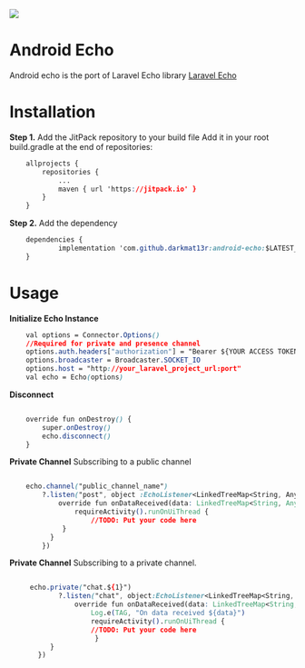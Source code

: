[![](https://jitpack.io/v/darkmat13r/android-echo.svg)](https://jitpack.io/#darkmat13r/android-echo)
# Android  Echo

Android echo is the port of Laravel Echo library
[Laravel Echo](https://github.com/laravel/echo)

# Installation
**Step 1.** Add the JitPack repository to your build file
Add it in your root build.gradle at the end of repositories:

```css
	allprojects {
		repositories {
			...
			maven { url 'https://jitpack.io' }
		}
	}
```

**Step 2.**  Add the dependency

```css
	dependencies {
	        implementation 'com.github.darkmat13r:android-echo:$LATEST_VERSION'
	}
```

# Usage

**Initialize Echo Instance**
```css
    val options = Connector.Options()  
    //Required for private and presence channel
    options.auth.headers["authorization"] = "Bearer ${YOUR ACCESS TOKEN}"  
    options.broadcaster = Broadcaster.SOCKET_IO  
    options.host = "http://your_laravel_project_url:port"  
    val echo = Echo(options)
```
**Disconnect**
```css

    override fun onDestroy() {  
        super.onDestroy()  
        echo.disconnect()  
    }

```

**Private Channel**
Subscribing to a public channel
```css

    echo.channel("public_channel_name")  
        ?.listen("post", object :EchoListener<LinkedTreeMap<String, Any>>(){  
            override fun onDataReceived(data: LinkedTreeMap<String, Any>?) {  
                requireActivity().runOnUiThread {  
                    //TODO: Put your code here
    	     } 
    	  }  
        })

```

**Private Channel**
Subscribing to a private channel. 
```css

     echo.private("chat.${1}")  
            ?.listen("chat", object:EchoListener<LinkedTreeMap<String, Any>>(){  
                override fun onDataReceived(data: LinkedTreeMap<String,Any>?) {  
                    Log.e(TAG, "On data received ${data}")  
                    requireActivity().runOnUiThread {  
                    //TODO: Put your code here
    	             }  
    	  }  
       })

  ```

 